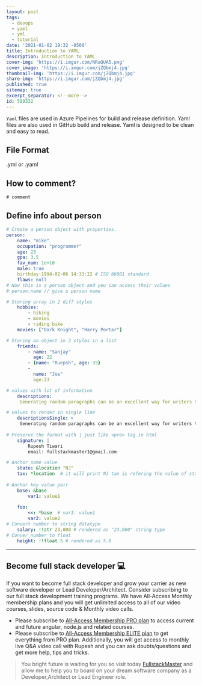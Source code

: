 ```yaml
---
layout: post
tags:
  - devops
  - yaml
  - yml
  - tutorial
date: '2021-01-02 19:32 -0500'
title: Introduction to YAML
description: Introduction to YAML
cover-img: 'https://i.imgur.com/NRaQUA5.png'
cover_image: 'https://i.imgur.com/jZQbmj4.jpg'
thumbnail-img: 'https://i.imgur.com/jZQbmj4.jpg'
share-img: 'https://i.imgur.com/jZQbmj4.jpg'
published: true
sitemap: true
excerpt_separator: <!--more-->
id: 589332
---
```




`Yaml` files are used in Azure Pipelines for build and release definition. Yaml files are also used in GitHub build and release. 
Yaml is designed to be clean and easy to read.  

## File Format

.yml or .yaml 

## How to comment?

`# comment`

## Define info about person

```yaml 
# Create a person object with properties.
person: 
    name: "mike"
    occupation: "programmer"
    age: 23 
    gpa: 3.5
    fav_num: 1e+10
    male: true
    birthday:1994-02-06 14:33:22 # ISO 86001 standard
    flaws: null
# Now this is a person object and you can access their values
# person.name // give u person name 

# Storing array in 2 diff styles
    hobbies:
        - hiking
        - movies
        - riding bike
    movies: ["Dark Knight", "Harry Portar"]

# Storing an object in 3 styles in a list
    friends:
        - name: "Sanjay"
          age: 22
        - {name: "Ruepsh", age: 35}
        - 
          name: "Joe"
          age:23

# values with lot of information
    descriptions:
     Generating random paragraphs can be an excellent way for writers to          get their creative flow going at the beginning of the day. The writer        has no idea what topic the random paragraph will be about when it            appears.This forces the writer to use creativity to complete one              of three common writing challenges.

# values to render in single line
    descriptionsSingle: >
     Generating random paragraphs can be an excellent way for writers to get      their creative flow going at the beginning of the day. The writer has no      idea what topic the random paragraph will be about when it appears. This      forces the writer to use creativity to complete one of three common          writing challenges.
    
# Preserve the format with | just like <pre> tag in html
    signature: |
        Rupesh Tiwari
        email: fullstackmaster1@gmail.com

# Anchor some value 
    state: &location "NJ"
    tax: *location  # it will print NJ tax is refering the value of state 
    
# Anchor key value pair
    base: &base
        var1: value1
        
    foo: 
        <<: *base  # var1: value1 
        var2: value2
# Convert number to string datatype
    salary: !!str 23,000 # rendered as "23,000" string type
# Conver number to float
    height: !!float 5 # rendered as 5.0  

```

---

## Become full stack developer 💻

If you want to become full stack developer and grow your carrier as new software developer or Lead Developer/Architect. Consider subscribing to our full stack development training programs. We have All-Access Monthly membership plans and you will get unlimited access to all of our video courses, slides, source code & Monthly video calls.

- Please subscribe to [All-Access Membership PRO plan](https://www.fullstackmaster.net/pro) to access current and future angular, node.js and related courses.
- Please subscribe to [All-Access Membership ELITE plan](https://www.fullstackmaster.net/elite) to get everything from PRO plan. Additionally, you will get access to monthly live Q&A video call with Rupesh and you can ask doubts/questions and get more help, tips and tricks.

> You bright future is waiting for you so visit today [FullstackMaster](www.fullstackmaster.net) and allow me to help you to board on your dream software company as a Developer,Architect or Lead Engineer role.
